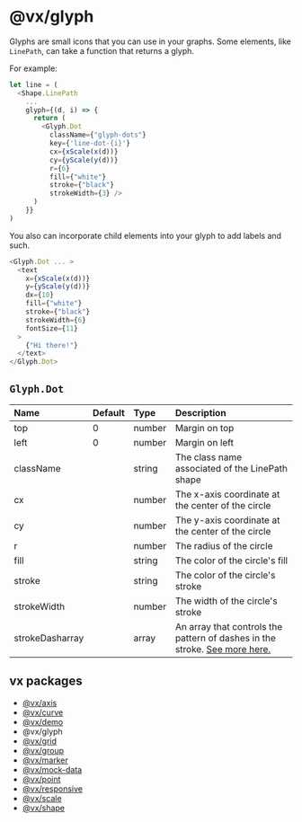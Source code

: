 # @vx/glyph

Glyphs are small icons that you can use in your graphs. Some elements, like `LinePath`, can take a function that returns a glyph.

For example:
``` javascript
let line = (
  <Shape.LinePath
    ...
    glyph={(d, i) => {
      return (
        <Glyph.Dot
          className={"glyph-dots"}
          key={'line-dot-{i}'}
          cx={xScale(x(d))}
          cy={yScale(y(d))}
          r={6}
          fill={"white"}
          stroke={"black"}
          strokeWidth={3} />
      )
    }}
)
```

You also can incorporate child elements into your glyph to add labels and such.

``` javascript
<Glyph.Dot ... >
  <text
    x={xScale(x(d))}
    y={yScale(y(d))}
    dx={10}
    fill={"white"}
    stroke={"black"}
    strokeWidth={6}
    fontSize={11}
  >
    {"Hi there!"}
  </text>
</Glyph.Dot>
```

## `Glyph.Dot`

|      Name       | Default |  Type  |                    Description                    |
|:--------------- |:------- |:------ |:------------------------------------------------- |
| top             | 0       | number | Margin on top                                     |
| left            | 0       | number | Margin on left                                    |
| className       |         | string | The class name associated of the LinePath shape   |
| cx              |         | number | The x-axis coordinate at the center of the circle |
| cy              |         | number | The y-axis coordinate at the center of the circle |
| r               |         | number | The radius of the circle                          |
| fill            |         | string | The color of the circle's fill                    |
| stroke          |         | string | The color of the circle's stroke                  |
| strokeWidth     |         | number | The width of the circle's stroke                  |
| strokeDasharray |         | array  | An array that controls the pattern of dashes in the stroke. [See more here.](https://developer.mozilla.org/en-US/docs/Web/SVG/Attribute/stroke-dasharray)                                                  |

## vx packages

- [@vx/axis](https://github.com/hshoff/vx/tree/master/packages/vx-axis)
- [@vx/curve](https://github.com/hshoff/vx/tree/master/packages/vx-curve)
- [@vx/demo](https://github.com/hshoff/vx/tree/master/packages/vx-demo)
- @vx/glyph
- [@vx/grid](https://github.com/hshoff/vx/tree/master/packages/vx-grid)
- [@vx/group](https://github.com/hshoff/vx/tree/master/packages/vx-group)
- [@vx/marker](https://github.com/hshoff/vx/tree/master/packages/vx-marker)
- [@vx/mock-data](https://github.com/hshoff/vx/tree/master/packages/vx-mock-data)
- [@vx/point](https://github.com/hshoff/vx/tree/master/packages/vx-point)
- [@vx/responsive](https://github.com/hshoff/vx/tree/master/packages/vx-responsive)
- [@vx/scale](https://github.com/hshoff/vx/tree/master/packages/vx-scale)
- [@vx/shape](https://github.com/hshoff/vx/tree/master/packages/vx-shape)

